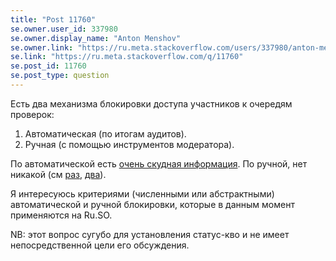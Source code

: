 ```yaml
---
title: "Post 11760"
se.owner.user_id: 337980
se.owner.display_name: "Anton Menshov"
se.owner.link: "https://ru.meta.stackoverflow.com/users/337980/anton-menshov"
se.link: "https://ru.meta.stackoverflow.com/q/11760"
se.post_id: 11760
se.post_type: question
---
```

<p>Есть два механизма блокировки доступа участников к очередям проверок:</p>
<ol>
<li>Автоматическая (по итогам аудитов).</li>
<li>Ручная (с помощью инструментов модератора).</li>
</ol>
<p>По автоматической есть <a href="https://ru.meta.stackoverflow.com/q/10765/337980">очень скудная информация</a>. По ручной, нет никакой (см <a href="https://ru.meta.stackoverflow.com/q/11750/337980">раз</a>, <a href="https://ru.meta.stackoverflow.com/q/11514/337980">два</a>).</p>
<p>Я интересуюсь критериями (численными или абстрактными) автоматической и ручной блокировки, которые в данным момент применяются на Ru.SO.</p>
<p>NB: этот вопрос сугубо для установления статус-кво и не имеет непосредственной цели его обсуждения.</p>
